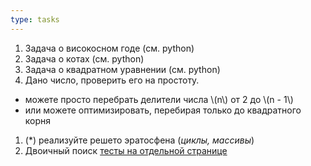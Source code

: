 ```yaml
---
type: tasks
---
```


1. Задача о високосном годе (см. python)
1. Задача о котах (см. python)
1. Задача о квадратном уравнении (см. python)
1. Дано число, проверить его на простоту.
  - можете просто перебрать делители числа \\(n\\) от 2 до \\(n - 1\\)
  - или можете оптимизировать, перебирая только до квадратного корня
1. (*) реализуйте решето эратосфена (*циклы, массивы*)
1. Двоичный поиск [тесты на отдельной странице](binary.md)
